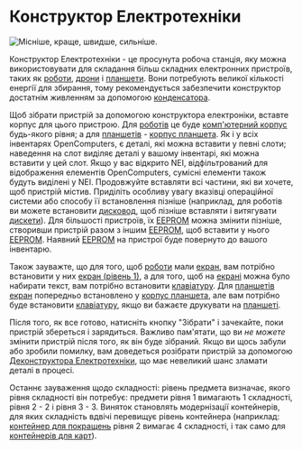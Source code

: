 # Конструктор Електротехніки

![Місніше, краще, швидше, сильніше.](oredict:oc:assembler)

Конструктор Електротехніки - це просунута робоча станція, яку можна використовувати для складання більш складних електронних пристроїв, таких як [роботи](robot.md), [дрони](../item/drone.md) і [планшети](../item/tablet.md). Вони потребують великої кількості енергії для збирання, тому рекомендується забезпечити конструктор достатнім живленням за допомогою [конденсатора](capacitor.md).

Щоб зібрати пристрій за допомогою конструктора електроніки, вставте корпус для цього пристрою. Для [роботів](robot.md) це буде [комп'ютерний корпус](case1.md) будь-якого рівня; а для [планшетів](../item/tablet.md) - [корпус планшета](../item/tabletCase1.md). Як і у всіх інвентарях OpenComputers, є деталі, які можна вставити у певні слоти; наведення на слот виділяє деталі у вашому інвентарі, які можна вставити у цей слот. Якщо у вас відкрито NEI, відфільтрований для відображення елементів OpenComputers, сумісні елементи також будуть виділені у NEI. Продовжуйте вставляти всі частини, які ви хочете, щоб пристрій містив. Приділіть особливу увагу вказівці операційної системи або способу її встановлення пізніше (наприклад, для роботів ви можете встановити [дисковод](diskDrive.md), щоб пізніше вставляти і витягувати [дискети](../item/floppy.md)). Для більшості пристроїв, їх [EEPROM](../item/eeprom.md) можна змінити пізніше, створивши пристрій разом з іншим [EEPROM](../item/eeprom.md), щоб вставити у нього [EEPROM](../item/eeprom.md). Наявний [EEPROM](../item/eeprom.md) на пристрої буде повернуто до вашого інвентарю.

Також зауважте, що для того, щоб [роботи](robot.md) мали [екран](screen1.md), вам потрібно встановити у них [екран (рівень 1)](screen1.md), а для того, щоб на [екрані](screen1.md) можна було набирати текст, вам потрібно встановити [клавіатуру](keyboard.md). Для [планшетів](../item/tablet.md) [екран](screen1.md) попередньо встановлено у [корпус планшета](../item/tabletCase1.md), але вам потрібно буде встановити [клавіатуру](keyboard.md), якщо ви бажаєте друкувати на [планшеті](../item/tablet.md).

Після того, як все готово, натисніть кнопку "Зібрати" і зачекайте, поки пристрій збереться і зарядиться. Важливо пам'ятати, що ви *не можете* змінити пристрій після того, як він буде зібраний. Якщо ви щось забули або зробили помилку, вам доведеться розібрати пристрій за допомогою [Деконструктора Електротехніки](disassembler.md), що має невеликий шанс зламати деталі в процесі.

Останнє зауваження щодо складності: рівень предмета визначає, якого рівня складності він потребує: предмети рівня 1 вимагають 1 складності, рівня 2 - 2 і рівня 3 - 3. Виняток становлять модернізації контейнерів, для яких складність вдвічі перевищує рівень контейнера (наприклад: [контейнер для покращень](../item/upgradeContainer1.md) рівня 2 вимагає 4 складності, і так само для [контейнерів для карт](../item/cardContainer1.md)).
